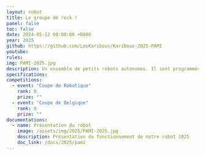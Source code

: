 ```yaml
---
layout: robot
title: Le groupe de rock !
panel: false
toc: false
date: 2024-05-12 00:00:00 +0800
year: 2025
github: https://github.com/LesKaribous/Karibous-2025-PAMI
youtube: 
rules:
img: PAMI-2025.jpg
description: Un ensemble de petits robots autonomes. Il sont programmés cette année pour rejoindre au plus vite leurs zones et la superstar pour avancer le plus loin sur la scène et faire le show !
specifications: 
competitions:
  - event: "Coupe de Robotique"
    rank: 0
    prize: ""
  - event: "Coupe de Belgique"
    rank: 0
    prize: ""
documentations:
  - name: Présentation du robot
    image: /assets/img/2025/PAMI-2025.jpg
    description: Présentation du fonctionnement de notre robot 2025
    doc_link: /docs/2025/pami
---
```


